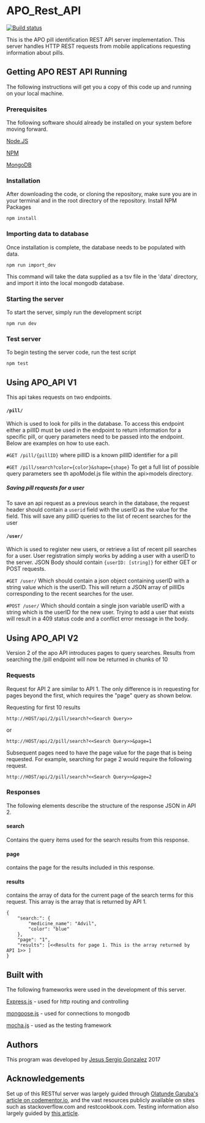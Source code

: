 # APO_Rest_API

[![Build status](https://ci.appveyor.com/api/projects/status/r8j0fxr738ix223s?svg=true)](https://ci.appveyor.com/project/jgonzalezcastello/apo-rest-api)

This is the APO pill identification REST API server implementation. This server handles HTTP REST requests from mobile applications requesting information about pills.
## Getting APO REST API Running
The following instructions will get you a copy of this code up and running on your local machine.
### Prerequisites
The following software should already be installed on your system before moving forward.

[Node.JS](https://nodejs.org)

[NPM](https://www.npmjs.com/get-npm)

[MongoDB](https://docs.mongodb.com/manual/installation/)

### Installation
After downloading the code, or cloning the repository, make sure you are in your terminal and in the root directory of the repository.
Install NPM Packages
```
npm install
```
### Importing data to database
Once installation is complete, the database needs to be populated with data.
```
npm run import_dev
```
This command will take the data supplied as a tsv file in the 'data' directory, and import it into the local mongodb database.
### Starting the server
To start the server, simply run the development script
```
npm run dev
```
### Test server
To begin testing the server code, run the test script
```
npm test
```
## Using APO_API V1

This api takes requests on two endpoints.

#### `/pill/`

Which is used to look for pills in the database. To access this endpoint either a pillID must be used in the endpoint to return information for a specific pill, or query parameters need to be passed into the endpoint. Below are examples on how to use each.

`#GET /pill/{pillID}`
where pillID is a known pillID identifier for a pill

`#GET /pill/search?color={color}&shape={shape}`
To get a full list of possible query parameters see th apoModel.js file within the api>models directory.

##### Saving pill requests for a user
To save an api request as a previous search in the database, the request header should contain a `userid` field with the userID as the value for the field. This will save any pillID queries to the list of recent searches for the user

#### `/user/`
Which is used to register new users, or retrieve a list of recent pill searches for a user.
User registration simply works by adding a user with a userID to the server.
JSON Body should contain 
`{userID: [string]}` for either GET or POST requests.

`#GET /user/`
Which should contain a json object containing userID with a string value which is the userID.
This will return a JSON array of pillIDs corresponding to the recent searches for the user.

`#POST /user/`
Which should contain a single json variable userID with a string which is the userID for the new user. Trying to add a user that exists will result in a 409 status code and a conflict error message in the body.

## Using APO_API V2
Version 2 of the apo API introduces pages to query searches. Results from searching the /pill endpoint will now be returned in chunks of 10
### Requests
Request for API 2 are similar to API 1. The only difference is in requesting for pages beyond the first, which requires the "page" query as shown below.

Requesting for first 10 results
```
http://HOST/api/2/pill/search?<<Search Query>>
```
or
```
http://HOST/api/2/pill/search?<<Search Query>>&page=1
```

Subsequent pages need to have the page value for the page that is being requested. For example, searching for page 2 would require the following request.
```
http://HOST/api/2/pill/search?<<Search Query>>&page=2
```
### Responses
The following elements describe the structure of the response JSON in API 2.
#### search
Contains the query items used for the search results from this response.
#### page
contains the page for the results included in this response.
#### results
contains the array of data for the current page of the search terms for this request. This array is the array that is returned by API 1.

```
{
    "search:": {
        "medicine_name": "Advil",
        "color": "blue"
    },
    "page": "1",
    "results": [<<Results for page 1. This is the array returned by API 1>> ] 
}
```

## Built with
The following frameworks were used in the development of this server.

[Express.js](https://expressjs.com/) - used for http routing and controlling

[mongoose.js](http://mongoosejs.com/) - used for connections to mongodb

[mocha.js](https://mochajs.org/) - used as the testing framework
## Authors
This program was developed by [Jesus Sergio Gonzalez](https://github.com/jgonzalezcastello/) 2017
## Acknowledgements
Set up of this RESTful server was largely guided through [Olatunde Garuba's article on codementor.io](https://www.codementor.io/olatundegaruba/nodejs-restful-apis-in-10-minutes-q0sgsfhbd), and the vast resources publicly available on sites such as stackoverflow.com and restcookbook.com.
Testing information also largely guided by [this article](https://www.codementor.io/olatundegaruba/integration-testing-supertest-mocha-chai-6zbh6sefz).